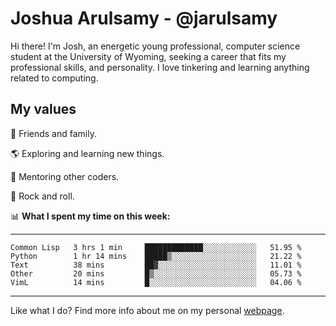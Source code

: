# Joshua Arulsamy - @jarulsamy

Hi there! I'm Josh, an energetic young professional, computer science student at the University of Wyoming, seeking a career that fits my professional skills, and personality. I love tinkering and learning anything related to computing.

## My values

:yellow_heart: Friends and family.

:earth_americas: Exploring and learning new things.

:book: Mentoring other coders.

:guitar: Rock and roll.

:bar_chart: **What I spent my time on this week:**

------
<!--START_SECTION:waka-->
```text
Common Lisp   3 hrs 1 min     █████████████░░░░░░░░░░░░   51.95 % 
Python        1 hr 14 mins    █████▒░░░░░░░░░░░░░░░░░░░   21.22 % 
Text          38 mins         ██▓░░░░░░░░░░░░░░░░░░░░░░   11.01 % 
Other         20 mins         █▒░░░░░░░░░░░░░░░░░░░░░░░   05.73 % 
VimL          14 mins         █░░░░░░░░░░░░░░░░░░░░░░░░   04.06 % 
```
<!--END_SECTION:waka-->
------

Like what I do? Find more info about me on my personal [webpage](https://arulsamy.me).
